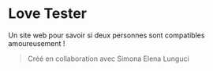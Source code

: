 # Love Tester

Un site web pour savoir si deux personnes sont compatibles amoureusement !

> Créé en collaboration avec Simona Elena Lunguci
